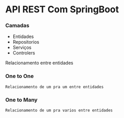 # API REST Com SpringBoot

### Camadas

- Entidades
- Repositorios
- Serviços
- Controlers

Relacionamento entre entidades

### One to One

    Relacionamento de um pra um entre entidades


### One to Many

    Relacionamento de um pra varios entre entidades

